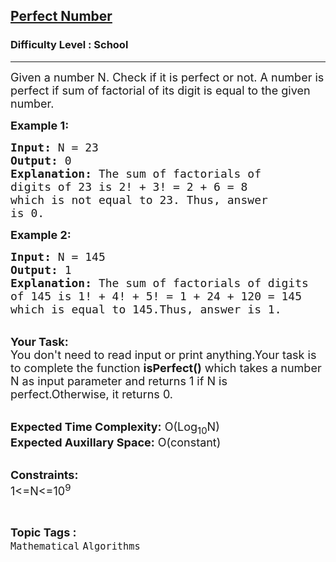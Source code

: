 <h2><a href="https://practice.geeksforgeeks.org/problems/perfect-number3759/1">Perfect Number</a></h2><h3>Difficulty Level : School</h3><hr><div class="problems_problem_content__Xm_eO"><p dir="ltr"><span style="font-size:18px">Given a number N. Check if it&nbsp;is perfect or not. A number is perfect if sum of factorial of its&nbsp;digit is&nbsp;equal to the given number.</span></p>

<p dir="ltr"><span style="font-size:18px"><strong>Example 1:</strong></span></p>

<pre><span style="font-size:18px"><strong>Input:</strong> N = 23
<strong>Output:</strong> 0
<strong>Explanation:</strong> The sum of factorials of 
digits of 23 is 2! + 3! = 2 + 6 = 8 
which is not equal to 23. Thus, answer 
is 0.</span></pre>

<p dir="ltr"><span style="font-size:18px"><strong>Example 2:</strong></span></p>

<pre><span style="font-size:18px"><strong>Input:</strong> N = 145
<strong>Output:</strong> 1
<strong>Explanation:</strong> The sum of factorials of digits 
of 145 is 1! + 4! + 5! = 1 + 24 + 120 = 145 
which is equal to 145.Thus, answer is 1.</span></pre>

<p dir="ltr"><br>
<span style="font-size:18px"><strong>Your Task:</strong><br>
You don't need to read input or print anything.Your task is to complete the function <strong>isPerfect()</strong> which takes a number N as input parameter and returns 1 if N is perfect.Otherwise, it returns 0.</span></p>

<p dir="ltr"><br>
<span style="font-size:18px"><strong>Expected Time Complexity:</strong> O(Log<sub>10</sub>N)<br>
<strong>Expected Auxillary Space:</strong> O(constant)</span></p>

<p dir="ltr"><br>
<span style="font-size:18px"><strong>Constraints:</strong><br>
1&lt;=N&lt;=10<sup>9</sup></span></p>
</div><br><p><span style=font-size:18px><strong>Topic Tags : </strong><br><code>Mathematical</code>&nbsp;<code>Algorithms</code>&nbsp;